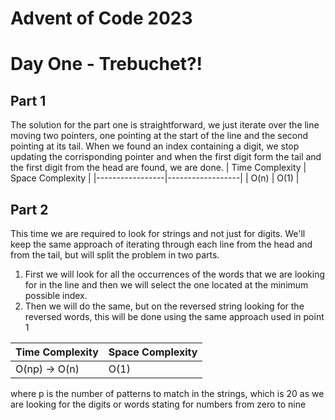 # Advent of Code 2023

# Day One -  Trebuchet?!
## Part 1
The solution for the part one is straightforward, we just iterate over the line moving two pointers, one pointing at the start of the line and the second pointing at its tail. When we found an index containing a digit, we stop updating the corrisponding pointer and when the first digit form the tail and the first digit from the head are found, we are done. 
| Time Complexity | Space Complexity |
|-----------------|------------------|
| O(n)            | O(1)             |

## Part 2
This time we are required to look for strings and not just for digits. We'll keep the same approach of iterating through each line from the head and from the tail, but will split the problem in two parts. 
1. First we will look for all the occurrences of the words that we are looking for in the line and then we will select the one located at the minimum possible index. 
2. Then we will do the same, but on the reversed string looking for the reversed words, this will be done using the same approach used in point 1

| Time Complexity | Space Complexity |
|-----------------|------------------|
| O(np) -> O(n)   | O(1)             |
where p is the number of patterns to match in the strings, which is 20 as we are looking for the digits or words stating for numbers from zero to nine

